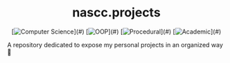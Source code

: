 <div align="center">

nascc.projects
==============

[![Computer Science](https://img.shields.io/badge/Computer_Science-DD4444?)](#)
[![OOP](https://img.shields.io/badge/OOP-F28A17?)](#)
[![Procedural](https://img.shields.io/badge/Procedural-22b344?)](#)
[![Academic](https://img.shields.io/badge/Academic-3E73AF?)](#)

</div>

A repository dedicated to expose my personal projects in an organized way 💎
